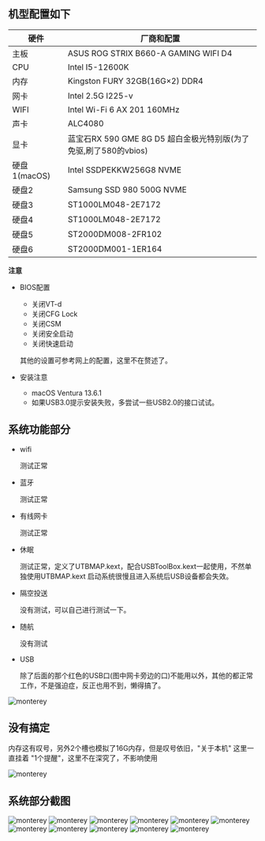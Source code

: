 ## 机型配置如下
|硬件|厂商和配置|
|-|-|
|主板|ASUS ROG STRIX B660-A GAMING WIFI D4|
|CPU| Intel I5-12600K|
|内存| Kingston FURY 32GB(16G×2) DDR4|
|网卡|Intel 2.5G I225-v|
|WIFI|Intel Wi-Fi 6 AX 201 160MHz|
|声卡|ALC4080|
|显卡|蓝宝石RX 590 GME 8G D5 超白金极光特别版(为了免驱,刷了580的vbios) |
|硬盘1(macOS)|Intel SSDPEKKW256G8 NVME|
|硬盘2|Samsung SSD 980 500G NVME|
|硬盘3|ST1000LM048-2E7172|
|硬盘4|ST1000LM048-2E7172|
|硬盘5|ST2000DM008-2FR102|
|硬盘6|ST2000DM001-1ER164|

**注意** 
- BIOS配置 

  -  关闭VT-d
  -  关闭CFG Lock
  -  关闭CSM
  -  关闭安全启动
  -  关闭快速启动

  其他的设置可参考网上的配置，这里不在赘述了。 

- 安装注意 

  - macOS Ventura 13.6.1 
  - 如果USB3.0提示安装失败，多尝试一些USB2.0的接口试试。

## 系统功能部分

- wifi

  测试正常

- 蓝牙
  
  测试正常

- 有线网卡

  测试正常

- 休眠

  测试正常，定义了UTBMAP.kext，配合USBToolBox.kext一起使用，不然单独使用UTBMAP.kext 启动系统很慢且进入系统后USB设备都会失效。

- 隔空投送

  没有测试，可以自己进行测试一下。

- 随航

  没有测试

- USB

  除了后面的那个红色的USB口(图中网卡旁边的口)不能用以外，其他的都正常工作，不是强迫症，反正也用不到，懒得搞了。
  
 ![monterey](https://github.com/w55554/ROG-STRIX-B660-A-GAMING-WIFI-D4/blob/main/images/IO.png)

## 没有搞定

内存这有叹号，另外2个槽也模拟了16G内存，但是叹号依旧，"关于本机" 这里一直挂着 "1个提醒"，这里不在深究了，不影响使用

![monterey](https://github.com/w55554/ROG-STRIX-B660-A-GAMING-WIFI-D4/blob/main/images/Memory_Alert.png)

## 系统部分截图

![monterey](https://github.com/w55554/ROG-STRIX-B660-A-GAMING-WIFI-D4/blob/main/images/SystemInfo.png)
![monterey](https://github.com/w55554/ROG-STRIX-B660-A-GAMING-WIFI-D4/blob/main/images/AboutInfo.png)
![monterey](https://github.com/w55554/ROG-STRIX-B660-A-GAMING-WIFI-D4/blob/main/images/Hardware.png)
![monterey](https://github.com/w55554/ROG-STRIX-B660-A-GAMING-WIFI-D4/blob/main/images/nvme.png)
![monterey](https://github.com/w55554/ROG-STRIX-B660-A-GAMING-WIFI-D4/blob/main/images/Ethernet.png)
![monterey](https://github.com/w55554/ROG-STRIX-B660-A-GAMING-WIFI-D4/blob/main/images/USB.png)
![monterey](https://github.com/w55554/ROG-STRIX-B660-A-GAMING-WIFI-D4/blob/main/images/WIFI.png)
![monterey](https://github.com/w55554/ROG-STRIX-B660-A-GAMING-WIFI-D4/blob/main/images/AudioDevice.png)
![monterey](https://github.com/w55554/ROG-STRIX-B660-A-GAMING-WIFI-D4/blob/main/images/HarkDisk.png)
![monterey](https://github.com/w55554/ROG-STRIX-B660-A-GAMING-WIFI-D4/blob/main/images/SystemDashboard.png)
![monterey](https://github.com/w55554/ROG-STRIX-B660-A-GAMING-WIFI-D4/blob/main/images/VideoProc_Converter.png)
